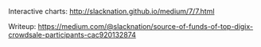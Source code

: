 Interactive charts: http://slacknation.github.io/medium/7/7.html

Writeup: https://medium.com/@slacknation/source-of-funds-of-top-digix-crowdsale-participants-cac920132874
